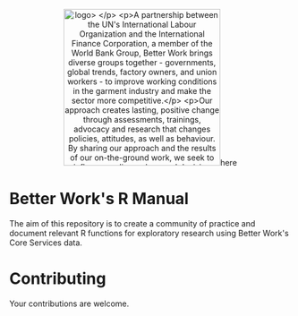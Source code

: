 <p align="center">
  <img width="280" src="https://betterwork.org/dev/wp-content/uploads/2016/09/BWlogo-Horiz-rgb.png" alt="logo>
                                                                                                         </p>
                                                                                                       
A partnership between the UN's International Labour Organization and the International Finance Corporation, a member of the World Bank Group, Better Work brings diverse groups together - governments, global trends, factory owners, and union workers - to improve working conditions in the garment industry and make the sector more competitive.

Our approach creates lasting, positive change through assessments, trainings, advocacy and research that changes policies, attitudes, as well as behaviour. By sharing our approach and the results of our on-the-ground work, we seek to influence policy makers and decision makers to promote decent work and better business.

*Find out more about Better Work [here](https://betterwork.org/)*

# Better Work's R Manual

The aim of this repository is to create a community of practice and document relevant R functions for exploratory research using Better Work's Core Services data.

# Contributing

Your contributions are welcome.
